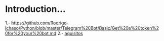 # Introduction...
1.- https://github.com/Rodrigo-Ichaso/Python/blob/master/Telegram%20Bot/Basic/Get%20a%20token%20for%20your%20bot.md
2.- [aquisitos](myLib/README.md)

